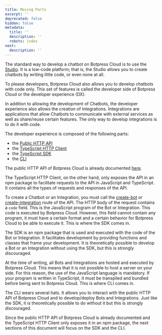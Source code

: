 ```yaml
---
title: Moving Parts
excerpt: ''
deprecated: false
hidden: false
metadata:
  title: ''
  description: ''
  robots: index
next:
  description: ''
---
```

The standard way to develop a chatbot on Botpress Cloud is to use the [Studio](https://studio.botpress.cloud). It is a low-code platform; that is, the Studio allows you to create chatbots by writing little code, or even none at all.

To please developers, Botpress Cloud also allows you to develop chatbots with code only. This set of features is called the developer side of Botpress Cloud or the developer experience (DX).

In addition to allowing the development of Chatbots, the developer experience also allows the creation of Integrations. Integrations are applications that allow Chatbots to communicate with external services as well as share/reuse certain features. The only way to develop integrations is to do it with code.

The developer experience is composed of the following parts:

* the [Public HTTP API](https://botpress.com/reference/introduction)
* the [TypeScript HTTP Client](https://npmjs.com/package/@botpress/client)
* the [TypeScript SDK](https://npmjs.com/package/@botpress/sdk)
* the [CLI](https://npmjs.com/package/@botpress/cli)

The public HTTP API of Botpress Cloud is already documented [here](https://botpress.io/docs/cloud/api).

The TypeScript HTTP Client, on the other hand, only exposes the API in an npm package to facilitate requests to the API in JavaScript and TypeScript. It contains all the types of requests and responses of the API.

To create a Chatbot or an Integration, you must call the [create-bot](https://botpress.com/docs/api/#bot-create-bot) or [create-integration](https://botpress.com/docs/api/#bot-create-integration) route of the API. The HTTP body of the request contains a `code` field. This is the JavaScript program of the Bot or Integration. This code is executed by Botpress Cloud. However, this field cannot contain any program, it must have a certain format and a certain behavior for Botpress Cloud to be able to execute it. This is where the SDK comes in.

The SDK is an npm package that is used and executed with the code of the Bot or Integration. It facilitates development by providing functions and classes that frame your development. It is theoretically possible to develop a Bot or an Integration without using the SDK, but this is strongly discouraged.

At the time of writing, all Bots and Integrations are hosted and executed by Botpress Cloud. This means that it is not possible to host a server on your side. For this reason, the use of the JavaScript language is mandatory. If your program is written in TypeScript, it must be transpiled and bundled before being sent to Botpress Cloud. This is where CLI comes in.

The CLI wears several hats. It allows you to interact with the public HTTP API of Botpress Cloud and to develop/deploy Bots and Integrations. Just like the SDK, it is theoretically possible to do without it but this is strongly discouraged.

Since the public HTTP API of Botpress Cloud is already documented and the TypeScript HTTP Client only exposes it in an npm package, the next sections of this document will focus on the SDK and the CLI.